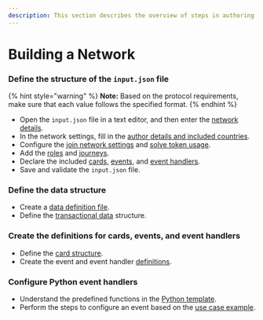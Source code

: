 ```yaml
---
description: This section describes the overview of steps in authoring a network.
---
```


# Building a Network

### Define the structure of the `input.json` file

{% hint style="warning" %}
**Note:** Based on the protocol requirements, make sure that each value follows the specified format.&#x20;
{% endhint %}

* Open the `input.json` file in a text editor, and then enter the [network details](network-configuration.md#network-metadata).
* In the network settings, fill in the [author details and included countries](network-configuration.md#author-details-and-countries).
* Configure the [join network settings](network-configuration.md#join-network-settings) and [solve token usage](network-configuration.md#solve-token-settings).
* Add the [roles](roles-and-journeys.md#roles) and [journeys](roles-and-journeys.md#journey).
* Declare the included [cards](card-definitions/#cards), [events](events-and-event-handlers.md#events), and [event handlers](events-and-event-handlers.md#event-handlers).
* Save and validate the `input.json` file.

### Define the data structure

* Create a [data definition file](care-data-node.md#data-definition-file).
* Define the [transactional data](transactional-data.md) structure.

### Create the definitions for cards, events, and event handlers

* Define the [card structure](card-definitions/#card-definition-structure).
* Create the event and event handler [definitions](events-and-event-handlers.md#definitions).

### Configure Python event handlers

* Understand the predefined functions in the [Python template](python-event-handlers.md#python-event-handler-template).
* Perform the steps to configure an event based on the [use case example](python-event-handlers.md#use-case-example).

